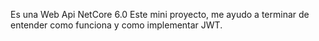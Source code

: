 Es una Web Api NetCore 6.0
Este mini proyecto, me ayudo a terminar de entender como funciona y como implementar JWT. 

